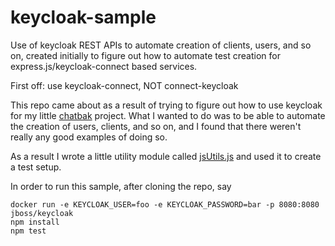 # keycloak-sample
Use of keycloak REST APIs to automate creation of clients, users, and so on, created initially to figure out how to automate test creation for express.js/keycloak-connect based services.

First off: use keycloak-connect, NOT connect-keycloak

This repo came about as a result of trying to figure out how to use keycloak for my little [chatbak](https://github.com/stephanosbacon/chatBack)
project.  What I wanted to do was to be able to automate the creation of users, clients, and so on, and I found that there weren't really
any good examples of doing so.

As a result I wrote a little utility module called [jsUtils.js](https://github.com/stephanosbacon/keycloak-sample/blob/master/kcUtils/kcUtils.js)
and used it to create a test setup.

In order to run this sample, after cloning the repo, say

```
docker run -e KEYCLOAK_USER=foo -e KEYCLOAK_PASSWORD=bar -p 8080:8080 jboss/keycloak
npm install
npm test
```
